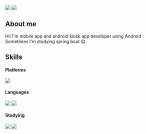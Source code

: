 <p>
<a href="https://dontstopcoding.tistory.com/" target="_blank"><img src="https://img.shields.io/badge/Tistory-DD0B77?&logoColor=white"/></a>
<a href="mailto:dontsc0814@gmail.com" target="_blank"><img src="https://img.shields.io/badge/dontsc0814@gmail.com-EA4335?style=flat-square&logo=Gmail&logoColor=white"/></a>
 
## About me
</p>

<p>
 Hi! I'm mobile app and android kiosk app developer using Android <br/>
Sometimes I'm studying spring boot 😋
</p>


## Skills

#### Platforms

<img src="https://img.shields.io/badge/Android-3DDC84?style=flat-square&logo=Android&logoColor=white"/>

#### Languages
<p>
  <img src="https://img.shields.io/badge/Kotlin-0095D5?style=flat-square&logo=Kotlin&logoColor=white"/> 
  <img src="https://img.shields.io/badge/Java-007396?style=flat-square&logo=Java&logoColor=white"/>
</p>

#### Studying
<p>
  <img src="https://img.shields.io/badge/Spring-6DB33F?style=flat-square&logo=jQuery&logoColor=white" />
  <img src="https://img.shields.io/badge/SpringBoot-6DB33F?style=flat-square&logo=SpringBoot&logoColor=white" />
</p>
